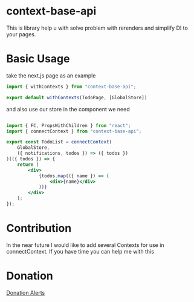 # context-base-api
This is library help u with solve problem with rerenders and simplify DI to your pages.
# Basic Usage
take the next.js page as an example
```jsx
import { withContexts } from "context-base-api";

export default withContexts(TodoPage, [GlobalStore])
```

and also use our store in the component we need

```jsx

import { FC, PropsWithChildren } from "react";
import { connectContext } from "context-base-api";

export const TodoList = connectContext(
    GlobalStore,
    ({ notifications, todos }) => ({ todos })
)(({ todos }) => {
    return (
        <div>
            {todos.map(({ name }) => (
                <div>{name}</div>
            ))}
        </div>
    );
});
```

# Contribution
In the near future I would like to add several Contexts for use in connectContext.
If you have time you can help me with this 

# Donation
[Donation Alerts](https://www.donationalerts.com/r/stipafk)